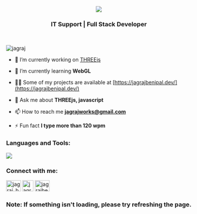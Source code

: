 <h1 align="center">
    <img src="https://readme-typing-svg.herokuapp.com/?font=Righteous&size=35&center=true&vCenter=true&width=500&height=70&duration=4000&lines=Hello+there...;+This+is+Jagraj+Benipal;" />
</h1>
<h3 align="center">IT Support | Full Stack Developer</h3>
<br>

<p align="left"> <img src="https://komarev.com/ghpvc/?username=jagrajbenipal&label=Profile%20views&color=477FE5&style=flat" alt="jagraj" /> </p>

- 🔭 I’m currently working on [THREEjs](https://651480d4e3546d0db72670bb--relaxed-squirrel-730412.netlify.app/)

- 🌱 I’m currently learning **WebGL**

- 👨‍💻 Some of my projects are available at [https://jagrajbenipal.dev/](https://jagrajbenipal.dev/)

- 💬 Ask me about **THREEjs, javascript**

- 📫 How to reach me **jagrajworks@gmail.com**

- ⚡ Fun fact **I type more than 120 wpm**

<h3 align="left">Languages and Tools:</h3>
<img src="https://skillicons.dev/icons?i=neovim,react,bootstrap,cpp,html,css,c,javascript,mongodb,next,nodejs,postgres,python,threejs,vite" />

<h3 align="left">Connect with me:</h3>
<p align="left">
  
<p align="left">
  <a href="https://instagram.com/jagraj_benipal" target="_blank"><img src="https://raw.githubusercontent.com/rahuldkjain/github-profile-readme-generator/master/src/images/icons/Social/instagram.svg" alt="jagraj_benipal" height="30" width="40" /></a>
  <a href="https://jagrajbenipal.dev/#contact" target="_blank"><img src="https://cdn3d.iconscout.com/3d/premium/thumb/form-5979378-4949147.png" alt="jagraj_benipal" height="30" width="30" /></a>
  <a href="https://linkedin.com/in/jagrajbenipal22" target="blank"><img src="https://raw.githubusercontent.com/rahuldkjain/github-profile-readme-generator/master/src/images/icons/Social/linked-in-alt.svg" alt="jagrajbenipal's linkedin" height="30" width="40" /></a>
</p>

</p>

<h3>Note: If something isn't loading, please try refreshing the page.</h3>
